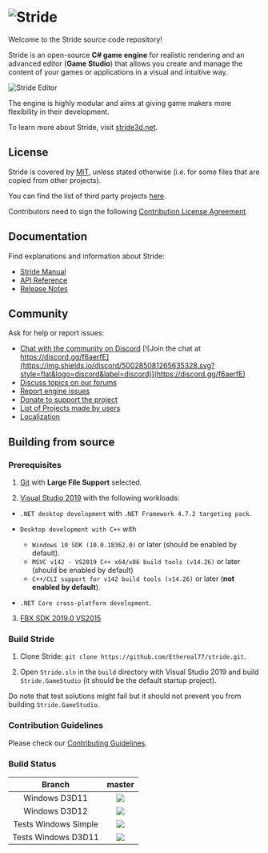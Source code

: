 ![Stride](sources/data/images/Logo/stride-logo-readme.png)
==========================================================

Welcome to the Stride source code repository!

Stride is an open-source **C# game engine** for realistic rendering and an advanced editor (**Game Studio**) that allows
you create and manage the content of your games or applications in a visual and intuitive way.

![Stride Editor](https://stride3d.net/images/external/script-editor.png)

The engine is highly modular and aims at giving game makers more flexibility in their development.

To learn more about Stride, visit [stride3d.net](https://stride3d.net/).

## License

Stride is covered by [MIT](LICENSE.md), unless stated otherwise (i.e. for some files that are copied from other projects).

You can find the list of third party projects [here](THIRD%20PARTY.md).

Contributors need to sign the following [Contribution License Agreement](docs/ContributorLicenseAgreement.md).

## Documentation

Find explanations and information about Stride:

 * [Stride Manual](https://doc.stride3d.net/latest/manual/index.html)
 * [API Reference](https://doc.stride3d.net/latest/api/index.html)
 * [Release Notes](https://doc.stride3d.net/latest/ReleaseNotes/index.html)

## Community

Ask for help or report issues:

 * [Chat with the community on Discord](https://discord.gg/f6aerfE) [![Join the chat at https://discord.gg/f6aerfE](https://img.shields.io/discord/500285081265635328.svg?style=flat&logo=discord&label=discord)](https://discord.gg/f6aerfE)
 * [Discuss topics on our forums](http://forums.stride3d.net/)
 * [Report engine issues](https://github.com/stride3d/stride/issues)
 * [Donate to support the project](https://www.patreon.com/stride3d)
 * [List of Projects made by users](https://github.com/stride3d/stride-community-projects)
 * [Localization](docs/localization.md)

## Building from source

### Prerequisites

1. [Git](https://git-scm.com/downloads) with **Large File Support** selected.

2. [Visual Studio 2019](https://www.visualstudio.com/downloads/) with the following workloads:

  * `.NET desktop development` with `.NET Framework 4.7.2 targeting pack`.

  * `Desktop development with C++` with

    - `Windows 10 SDK (10.0.18362.0)` or later (should be enabled by default).
    - `MSVC v142 - VS2019 C++ x64/x86 build tools (v14.26)` or later (should be enabled by default)
    - `C++/CLI support for v142 build tools (v14.26)` or later (**not enabled by default**).

  * `.NET Core cross-platform development`.

3. [FBX SDK 2019.0 VS2015](https://www.autodesk.com/developer-network/platform-technologies/fbx-sdk-2019-0)

### Build Stride

1. Clone Stride: `git clone https://github.com/Ethereal77/stride.git`.

2. Open `Stride.sln` in the `build` directory with Visual Studio 2019 and build `Stride.GameStudio` (it should be the default startup project).

Do note that test solutions might fail but it should not prevent you from building `Stride.GameStudio`.

### Contribution Guidelines

Please check our [Contributing Guidelines](docs/CONTRIBUTING.md).

### Build Status

|Branch| **master** |
|:--:|:--:|
|Windows D3D11|<a href="https://teamcity.stride3d.net/viewType.html?buildTypeId=Engine_BuildWindowsD3d11&branch=master&guest=1"><img src="https://teamcity.stride3d.net/app/rest/builds/buildType:(id:Engine_BuildWindowsD3d11),branch:master/statusIcon"/></a>
|Windows D3D12|<a href="https://teamcity.stride3d.net/viewType.html?buildTypeId=Engine_BuildWindowsD3d12&branch=master&guest=1"><img src="https://teamcity.stride3d.net/app/rest/builds/buildType:(id:Engine_BuildWindowsD3d12),branch:master/statusIcon"/></a>
|Tests Windows Simple| <a href="https://teamcity.stride3d.net/viewType.html?buildTypeId=Engine_Tests_WindowsSimple&branch=master&guest=1"><img src="https://teamcity.stride3d.net/app/rest/builds/buildType:(id:Engine_Tests_WindowsSimple),branch:master/statusIcon"/></a>
|Tests Windows D3D11|<a href="https://teamcity.stride3d.net/viewType.html?buildTypeId=Engine_Tests_WindowsD3D11&branch=master&guest=1"><img src="https://teamcity.stride3d.net/app/rest/builds/buildType:(id:Engine_Tests_WindowsD3D11),branch:master/statusIcon"/></a> 
